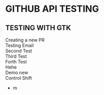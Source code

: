 # GITHUB API TESTING

## TESTING WITH GTK
Creating a new PR  
Testing Email  
Second Test  
Third Test  
Forth Test  
Hehe  
Demo new  
Control Shift
+ m
